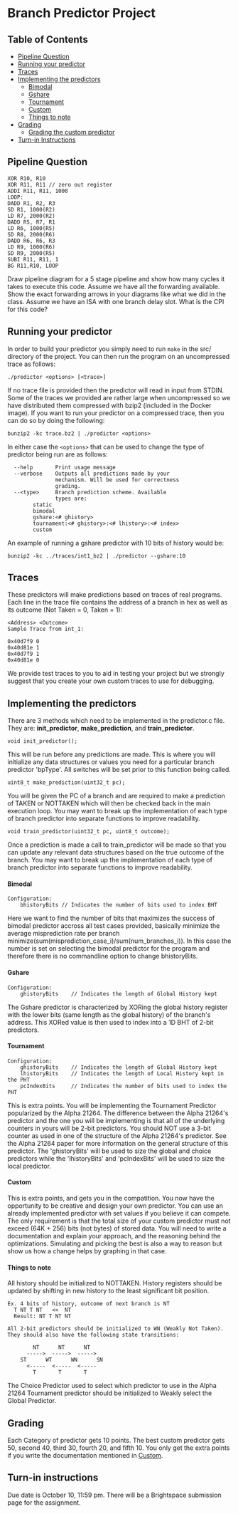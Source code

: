 # Branch Predictor Project

## Table of Contents
  * [Pipeline Question](#pipeline-question)
  * [Running your predictor](#running-your-predictor)
  * [Traces](#traces)
  * [Implementing the predictors](#implementing-the-predictors)
    - [Bimodal](#bimodal)
    - [Gshare](#gshare)
    - [Tournament](#tournament)
    - [Custom](#custom)
    - [Things to note](#things-to-note)
  * [Grading](#grading)
    - [Grading the custom predictor](#grading-the-custom-predictor)
  * [Turn-in Instructions](#turn-in-instructions)

## Pipeline Question

```
XOR R10, R10
XOR R11, R11 // zero out register
ADDI R11, R11, 1000 
LOOP:
DADD R1, R2, R3
SD R1, 1000(R2)
LD R7, 2000(R2)
DADD R5, R7, R1
LD R6, 1000(R5)
SD R8, 2000(R6)
DADD R6, R6, R3
LD R9, 1000(R6)
SD R9, 2000(R5)
SUBI R11, R11, 1
BG R11,R10, LOOP
```
Draw pipeline diagram for a 5 stage pipeline and show how many cycles it takes to execute this code. Assume we have all the forwarding available. Show the exact forwarding arrows in your diagrams like what we did in the class. Assume we have an ISA with one branch delay slot. What is the CPI for this code?

## Running your predictor

In order to build your predictor you simply need to run `make` in the src/ directory of the project. You can then run the program on an uncompressed trace as follows:   

`./predictor <options> [<trace>]`

If no trace file is provided then the predictor will read in input from STDIN. Some of the traces we provided are rather large when uncompressed so we have distributed them compressed with bzip2 (included in the Docker image).  If you want to run your predictor on a compressed trace, then you can do so by doing the following:

`bunzip2 -kc trace.bz2 | ./predictor <options>`

In either case the `<options>` that can be used to change the type of predictor
being run are as follows:

```
  --help       Print usage message
  --verbose    Outputs all predictions made by your
               mechanism. Will be used for correctness
               grading.
  --<type>     Branch prediction scheme. Available
               types are:
        static
        bimodal
        gshare:<# ghistory>
        tournament:<# ghistory>:<# lhistory>:<# index>
        custom
```
An example of running a gshare predictor with 10 bits of history would be:   

`bunzip2 -kc ../traces/int1_bz2 | ./predictor --gshare:10`

## Traces

These predictors will make predictions based on traces of real programs.  Each line in the trace file contains the address of a branch in hex as well as its outcome (Not Taken = 0, Taken = 1):

```
<Address> <Outcome>
Sample Trace from int_1:

0x40d7f9 0
0x40d81e 1
0x40d7f9 1
0x40d81e 0
```

We provide test traces to you to aid in testing your project but we strongly suggest that you create your own custom traces to use for debugging.



## Implementing the predictors

There are 3 methods which need to be implemented in the predictor.c file.
They are: **init_predictor**, **make_prediction**, and **train_predictor**.

`void init_predictor();`

This will be run before any predictions are made.  This is where you will initialize any data structures or values you need for a particular branch predictor 'bpType'.  All switches will be set prior to this function being called.

`uint8_t make_prediction(uint32_t pc);`

You will be given the PC of a branch and are required to make a prediction of TAKEN or NOTTAKEN which will then be checked back in the main execution loop. You may want to break up the implementation of each type of branch predictor into separate functions to improve readability.

`void train_predictor(uint32_t pc, uint8_t outcome);`

Once a prediction is made a call to train_predictor will be made so that you can update any relevant data structures based on the true outcome of the branch. You may want to break up the implementation of each type of branch predictor into separate functions to improve readability.

#### Bimodal
```
Configuration:
    bhistoryBits // Indicates the number of bits used to index BHT
```
Here we want to find the number of bits that maximizes the success of bimodal predictor accross all test cases provided, basically minimize the average misprediction rate per branch minimize(sum(misprediction_case_i)/sum(num_branches_i)). In this case the number is set on selecting the bimodal predictor for the program and therefore there is no commandline option to change bhistoryBits. 
#### Gshare

```
Configuration:
    ghistoryBits    // Indicates the length of Global History kept
```
The Gshare predictor is characterized by XORing the global history register with the lower bits (same length as the global history) of the branch's address.  This XORed value is then used to index into a 1D BHT of 2-bit predictors.

#### Tournament
```
Configuration:
    ghistoryBits    // Indicates the length of Global History kept
    lhistoryBits    // Indicates the length of Local History kept in the PHT
    pcIndexBits     // Indicates the number of bits used to index the PHT
```

This is extra points. You will be implementing the Tournament Predictor popularized by the Alpha 21264.  The difference between the Alpha 21264's predictor and the one you will be implementing is that all of the underlying counters in yours will be 2-bit predictors.  You should NOT use a 3-bit counter as used in one of the structure of the Alpha 21264's predictor.  See the Alpha 21264 paper for more information on the general structure of this predictor.  The 'ghistoryBits' will be used to size the global and choice predictors while the 'lhistoryBits' and 'pcIndexBits' will be used to size the local predictor.

#### Custom

This is extra points, and gets you in the compatition. You now have the opportunity to be creative and design your own predictor. You can use an already implemented predictor with set values if you believe it can compete. The only requirement is that the total size of your custom predictor must not exceed (64K + 256) bits (not bytes) of stored data. You will need to write a documentation and explain your approach, and the reasoning behind the optimizations. Simulating and picking the best is also a way to reason but show us how a change helps by graphing in that case.

#### Things to note

All history should be initialized to NOTTAKEN.  History registers should be updated by shifting in new history to the least significant bit position.
```
Ex. 4 bits of history, outcome of next branch is NT
  T NT T NT   <<  NT
  Result: NT T NT NT
```
```
All 2-bit predictors should be initialized to WN (Weakly Not Taken).
They should also have the following state transitions:

        NT      NT      NT
      ----->  ----->  ----->
    ST      WT      WN      SN
      <-----  <-----  <-----
        T       T       T
```

The Choice Predictor used to select which predictor to use in the Alpha 21264 Tournament predictor should be initialized to Weakly select the Global Predictor.

## Grading
Each Category of predictor gets 10 points. The best custom predictor gets 50, second 40, third 30, fourth 20, and fifth 10. You only get the extra points if you write the documentation mentioned in [Custom](#custom).


## Turn-in instructions
Due date is October 10, 11:59 pm. There will be a Brightspace submission page for the assignment.

